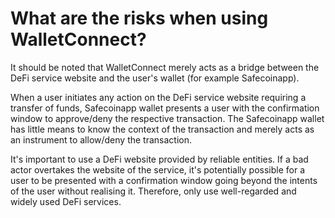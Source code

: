 # What are the risks when using WalletConnect?

It should be noted that WalletConnect merely acts as a bridge between the DeFi service website and the user's wallet (for example Safecoinapp).

When a user initiates any action on the DeFi service website requiring a transfer of funds, Safecoinapp wallet presents a user with the confirmation window to approve/deny the respective transaction. The Safecoinapp wallet has little means to know the context of the transaction and merely acts as an instrument to allow/deny the transaction.

It's important to use a DeFi website provided by reliable entities. If a bad actor overtakes the website of the service, it's potentially possible for a user to be presented with a confirmation window going beyond the intents of the user without realising it. Therefore, only use well-regarded and widely used DeFi services.
